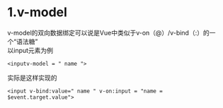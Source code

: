 1.v-model
===
v-model的双向数据绑定可以说是Vue中类似于v-on（@）/v-bind（:）的一个“语法糖”  
以input元素为例 
```
<inputv-model = " name ">
```
实际是这样实现的
```
<input v-bind:value=" name " v-on:input = "name = $event.target.value">
```
